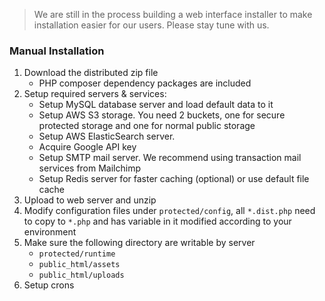 > We are still in the process building a web interface installer to make installation easier for our users. Please stay tune with us.


### Manual Installation
1. Download the distributed zip file
    * PHP composer dependency packages are included
2. Setup required servers & services:
    * Setup MySQL database server and load default data to it
    * Setup AWS S3 storage. You need 2 buckets, one for secure protected storage and one for normal public storage
    * Setup AWS ElasticSearch server. 
    * Acquire Google API key
    * Setup SMTP mail server. We recommend using transaction mail services from Mailchimp
    * Setup Redis server for faster caching (optional) or use default file cache
3. Upload to web server and unzip
4. Modify configuration files under `protected/config`, all `*.dist.php` need to copy to `*.php` and has variable in it modified according to your environment
5. Make sure the following directory are writable by server
    * `protected/runtime`
    * `public_html/assets`
    * `public_html/uploads`
6. Setup crons